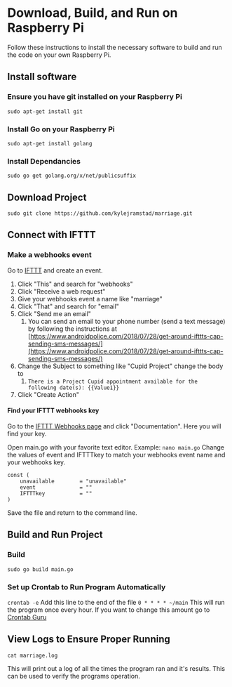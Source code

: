 # Download, Build, and Run on Raspberry Pi
Follow these instructions to install the necessary software to build and run the code on your own Raspberry Pi.

## Install software
### Ensure you have git installed on your Raspberry Pi
```
sudo apt-get install git
```

### Install Go on your Raspberry Pi
```
sudo apt-get install golang
```

### Install Dependancies
```
sudo go get golang.org/x/net/publicsuffix
```
## Download Project
```
sudo git clone https://github.com/kylejramstad/marriage.git
```

## Connect with IFTTT
### Make a webhooks event
Go to [IFTTT](https://ifttt.com/create) and create an event.
1. Click "This" and search for "webhooks"
1. Click "Receive a web request"
1. Give your webhooks event a name like "marriage"
1. Click "That" and search for "email"
1. Click "Send me an email"
	1. You can send an email to your phone number (send a text message) by following the instructions at [https://www.androidpolice.com/2018/07/28/get-around-ifttts-cap-sending-sms-messages/](https://www.androidpolice.com/2018/07/28/get-around-ifttts-cap-sending-sms-messages/)
1. Change the Subject to something like "Cupid Project" change the body to 
	1. ```There is a Project Cupid appointment available for the following date(s): {{Value1}}```
1. Click "Create Action"

#### Find your IFTTT webhooks key
Go to the [IFTTT Webhooks page](https://ifttt.com/maker_webhooks) and click "Documentation".
Here you will find your key.

Open main.go with your favorite text editor. Example: ```nano main.go```
Change the values of event and IFTTTkey to match your webhooks event name and your webhooks key.
```
const (
	unavailable        = "unavailable"
	event              = ""
	IFTTTkey           = ""
)
```
Save the file and return to the command line.

## Build and Run Project
### Build
```
sudo go build main.go
```

### Set up Crontab to Run Program Automatically
```crontab -e```
Add this line to the end of the file
```0 * * * * ~/main```
This will run the program once every hour.
If you want to change this amount go to [Crontab Guru](https://crontab.guru/)

## View Logs to Ensure Proper Running
```
cat marriage.log
```
This will print out a log of all the times the program ran and it's results. This can be used to verify the programs operation.

